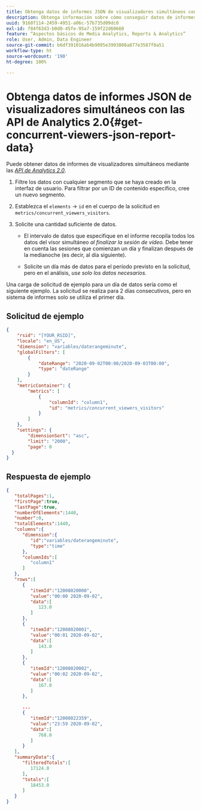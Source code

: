 ```yaml
---
title: Obtenga datos de informes JSON de visualizadores simultáneos con las API de Analytics 2.0
description: Obtenga información sobre cómo conseguir datos de informes de espectadores simultáneos mediante las API de Analytics 2.0. Vea una solicitud y una respuesta de ejemplo.
uuid: 9168f114-2459-4951-a06c-57b735d09dc0
exl-id: f84f63d3-b0d0-45fe-95a7-159f22d60660
feature: “Aspectos básicos de Media Analytics, Reports & Analytics”
role: User, Admin, Data Engineer
source-git-commit: b6df391016ab4b9095e3993808a877e3587f0a51
workflow-type: ht
source-wordcount: '190'
ht-degree: 100%

---
```


# Obtenga datos de informes JSON de visualizadores simultáneos con las API de Analytics 2.0{#get-concurrent-viewers-json-report-data}

Puede obtener datos de informes de visualizadores simultáneos mediante las [_*API de Analytics 2.0*_](https://www.adobe.io/apis/experiencecloud/analytics/docs.html).

1. Filtre los datos con cualquier segmento que se haya creado en la interfaz de usuario. Para filtrar por un ID de contenido específico, cree un nuevo segmento.
1. Establezca el `elements` -> `id` en el cuerpo de la solicitud en `metrics/concurrent_viewers_visitors`.
1. Solicite una cantidad suficiente de datos.

   * El intervalo de datos que especifique en el informe recopila todos los datos del visor simultáneo _al finalizar la sesión de vídeo._
Debe tener en cuenta las sesiones que comienzan un día y finalizan después de la medianoche (es decir, al día siguiente).

   * Solicite un día más de datos para el período previsto en la solicitud, pero en el análisis, _*use solo los datos necesarios.*_

Una carga de solicitud de ejemplo para un día de datos sería como el siguiente ejemplo. La solicitud se realiza para 2 días consecutivos, pero en sistema de informes solo se utiliza el primer día.

## Solicitud de ejemplo

```json
{
    "rsid": "[YOUR_RSID]",
    "locale": "en_US",
    "dimension": "variables/daterangeminute",
    "globalFilters": [
        {
            "dateRange": "2020-09-02T00:00/2020-09-03T00:00",
            "type": "dateRange"
        }
    ],
    "metricContainer": {
        "metrics": [
            {
                "columnId": "column1",
                "id": "metrics/concurrent_viewers_visitors"
            }
        ]
    },
    "settings": {
        "dimensionSort": "asc",
        "limit": "2000",
        "page": 0
  }
}
```

## Respuesta de ejemplo

```JSON
{
   "totalPages":1,
   "firstPage":true,
   "lastPage":true,
   "numberOfElements":1440,
   "number":0,
   "totalElements":1440,
   "columns":{
      "dimension":{
         "id":"variables/daterangeminute",
         "type":"time"
      },
      "columnIds":[
         "column1"
      ]
   },
   "rows":[
      {
         "itemId":"12008020000",
         "value":"00:00 2020-09-02",
         "data":[
            123.0
         ]
      },
      {
         "itemId":"12008020001",
         "value":"00:01 2020-09-02",
         "data":[
            143.0
         ]
      },
      {
         "itemId":"12008020002",
         "value":"00:02 2020-09-02",
         "data":[
            167.0
         ]
      },

      ...
      {
         "itemId":"12008022359",
         "value":"23:59 2020-09-02",
         "data":[
            768.0
         ]
      }
   ],
   "summaryData":{
      "filteredTotals":[
         17124.0
      ],
      "totals":[
         18453.0
      ]
   }
}
```


<!--
You can extract the concurrent viewers report data using the Experience Cloud API Explorer as follows.

1. Navigate to: [https://www.adobe.io.](https://www.adobe.io)
1. Select and enter the following information in the API Explorer form:

    * **API -** Select "Report".
    * **Method -** Select "Queue".
    * **Environment -** Select your data center.
    * Request JSON - Specify the following:

        * `reportSuiteID` - For info on reports suites: [Report Suites](https://experienceleague.adobe.com/docs/analytics/admin/manage-report-suites/report-suites-admin.html)

        * `dateTo` - End date of the report.         

          >[!NOTE]
          >
          >The maximum time period supported is two days.

        * `dateFrom` - Start date of the report.
        * `elements : id` - Set to `"videoconcurrentviewers"`

        * `elements : top` - Specify the number of entries to be returned.

      Sample request body:

      ```    
      {
          "reportDescription": {
              "reportSuiteID": "[Your Report Suite ID]",
              "dateTo": "2017-09-07",
              "dateFrom": "2017-09-07"
              "metrics": [
                  {
                      "id": "instances"
                  }
              ],
              "elements": [
                  {
                      "id": "videoconcurrentviewers",
                      "top": 2880
                  }
              ]
              "locale": "en_US"
          }
      }

      ```

      >[!TIP]
      >
      >Some sessions are ended on the next day, and at that point the data will be available for reporting. In that case the best approach is to select 2 days (2880 minutes) of data, and use only the data for the first day (1440 minutes).

1. Click **Get Response**.

   In the Response field, you should get a `reportID`.
1. In the form, change **Method** to "Get".
1. Enter the value of the `reportID` you received in Step 3, and click **Get Response**.

   The concurrent viewers report data, in JSON format, is presented in the Response field.

   For example:

   ![](assets/api_helper_2.png)

   ![](assets/api_helper_1.png)

-->
